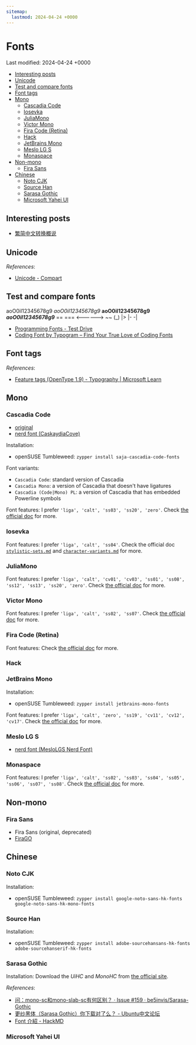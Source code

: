 ```yaml
---
sitemap:
  lastmod: 2024-04-24 +0000
---
```


# Fonts

Last modified: 2024-04-24 +0000

- [Interesting posts](#interesting-posts)
- [Unicode](#unicode)
- [Test and compare fonts](#test-and-compare-fonts)
- [Font tags](#font-tags)
- [Mono](#mono)
  - [Cascadia Code](#cascadia-code)
  - [Iosevka](#iosevka)
  - [JuliaMono](#juliamono)
  - [Victor Mono](#victor-mono)
  - [Fira Code (Retina)](#fira-code-retina)
  - [Hack](#hack)
  - [JetBrains Mono](#jetbrains-mono)
  - [Meslo LG S](#meslo-lg-s)
  - [Monaspace](#monaspace)
- [Non-mono](#non-mono)
  - [Fira Sans](#fira-sans)
- [Chinese](#chinese)
  - [Noto CJK](#noto-cjk)
  - [Source Han](#source-han)
  - [Sarasa Gothic](#sarasa-gothic)
  - [Microsoft Yahei UI](#microsoft-yahei-ui)

## Interesting posts

- [繁简中文转换概说](https://ayaka.shn.hk/cc/)

## Unicode

*References*:

- [Unicode - Compart](https://www.compart.com/en/unicode/)

## Test and compare fonts

   aoO0il12345678g9
  *aoO0il12345678g9*
 **aoO0il12345678g9**
***aoO0il12345678g9***
== === <------> ~~ (_) |> |- -|

- [Programming Fonts - Test Drive](https://www.programmingfonts.org/)
- [Coding Font by Typogram – Find Your True Love of Coding Fonts](https://www.codingfont.com/)

## Font tags

*References*:

- [Feature tags (OpenType 1.9) - Typography \| Microsoft Learn](https://learn.microsoft.com/en-us/typography/opentype/spec/featuretags)

## Mono

### Cascadia Code

- [original](https://github.com/microsoft/cascadia-code/releases)
- [nerd font (CaskaydiaCove)](https://github.com/ryanoasis/nerd-fonts/releases)

Installation:

- openSUSE Tumbleweed: `zypper install saja-cascadia-code-fonts`

Font variants:

- `Cascadia Code`: standard version of Cascadia
- `Cascadia Mono`: a version of Cascadia that doesn't have ligatures
- `Cascadia (Code|Mono) PL`: a version of Cascadia that has embedded Powerline symbols

Font features: I prefer `'liga', 'calt', 'ss03', 'ss20', 'zero'`. Check [the official doc](https://github.com/microsoft/cascadia-code#font-features) for more.

### Iosevka

Font features: I prefer `'liga', 'calt', 'ss04'`. Check the official doc [`stylistic-sets.md`](https://github.com/be5invis/Iosevka/blob/main/doc/stylistic-sets.md) and [`character-variants.md`](https://github.com/be5invis/Iosevka/blob/main/doc/character-variants.md) for more.

### JuliaMono

Font features: I prefer `'liga', 'calt', 'cv01', 'cv03', 'ss01', 'ss08', 'ss12', 'ss13', 'ss20', 'zero'`. Check [the official doc](https://juliamono.netlify.app/#stylistic_sets) for more.

### Victor Mono

Font features: I prefer `'liga', 'calt', 'ss02', 'ss07'`. Check [the official doc](https://github.com/rubjo/victor-mono#available-stylistics) for more.

### Fira Code (Retina)

Font features: Check [the official doc](https://github.com/tonsky/FiraCode/wiki/How-to-enable-stylistic-sets) for more.

### Hack

### JetBrains Mono

Installation:

- openSUSE Tumbleweed: `zypper install jetbrains-mono-fonts`

Font features: I prefer `'liga', 'calt', 'zero', 'ss19', 'cv11', 'cv12', 'cv17'`. Check [the official doc](https://github.com/JetBrains/JetBrainsMono/wiki/OpenType-features) for more.

### Meslo LG S

- [nerd font (MesloLGS Nerd Font)](https://github.com/ryanoasis/nerd-fonts/tree/master/patched-fonts/Meslo)

### Monaspace

Font features: I prefer `'liga', 'calt', 'ss02', 'ss03', 'ss04', 'ss05', 'ss06', 'ss07', 'ss08'`. Check [the official doc](https://github.com/githubnext/monaspace#coding-ligatures) for more.

## Non-mono

### Fira Sans

- Fira Sans (original, deprecated)
- [FiraGO](https://github.com/bBoxType/FiraGO/releases)

## Chinese

### Noto CJK

Installation:

- openSUSE Tumbleweed: `zypper install google-noto-sans-hk-fonts google-noto-sans-hk-mono-fonts`

### Source Han

Installation:

- openSUSE Tumbleweed: `zypper install adobe-sourcehansans-hk-fonts adobe-sourcehanserif-hk-fonts`

### Sarasa Gothic

Installation: Download the *UiHC* and *MonoHC* from [the official site](https://github.com/be5invis/Sarasa-Gothic/releases).

*References*:

- [问：mono-sc和mono-slab-sc有何区别？ · Issue #159 · be5invis/Sarasa-Gothic](https://github.com/be5invis/Sarasa-Gothic/issues/159)
- [更纱黑体（Sarasa Gothic）你下载对了么？ - Ubuntu中文论坛](https://forum.ubuntu.org.cn/viewtopic.php?t=492571)
- [Font 介紹 - HackMD](https://hackmd.io/@Raile/HJB3WXDV3)

### Microsoft Yahei UI
